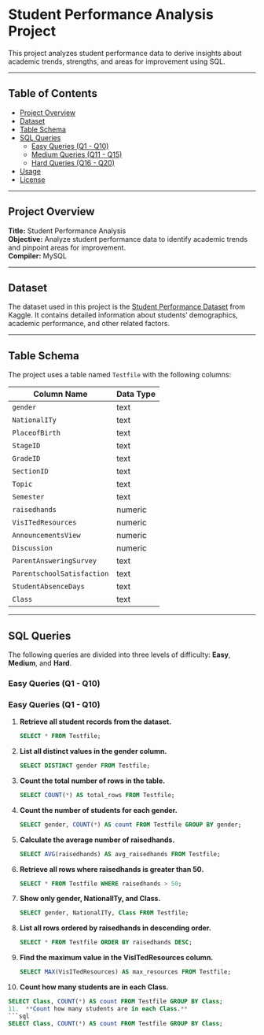 
# Student Performance Analysis Project

This project analyzes student performance data to derive insights about academic trends, strengths, and areas for improvement using SQL.

---

## Table of Contents

- [Project Overview](#project-overview)
- [Dataset](#dataset)
- [Table Schema](#table-schema)
- [SQL Queries](#sql-queries)
  - [Easy Queries (Q1 - Q10)](#easy-queries-q1---q10)
  - [Medium Queries (Q11 - Q15)](#medium-queries-q11---q15)
  - [Hard Queries (Q16 - Q20)](#hard-queries-q16---q20)
- [Usage](#usage)
- [License](#license)

---

## Project Overview

**Title:** Student Performance Analysis  
**Objective:** Analyze student performance data to identify academic trends and pinpoint areas for improvement.  
**Compiler:** MySQL

---

## Dataset

The dataset used in this project is the [Student Performance Dataset](https://www.kaggle.com/datasets/spscientist/students-performance-in-exams) from Kaggle. It contains detailed information about students’ demographics, academic performance, and other related factors.

---

## Table Schema

The project uses a table named `Testfile` with the following columns:

| Column Name               | Data Type |
| ------------------------- | --------- |
| `gender`                  | text      |
| `NationalITy`             | text      |
| `PlaceofBirth`            | text      |
| `StageID`                 | text      |
| `GradeID`                 | text      |
| `SectionID`               | text      |
| `Topic`                   | text      |
| `Semester`                | text      |
| `raisedhands`             | numeric   |
| `VisITedResources`        | numeric   |
| `AnnouncementsView`       | numeric   |
| `Discussion`              | numeric   |
| `ParentAnsweringSurvey`   | text      |
| `ParentschoolSatisfaction`| text      |
| `StudentAbsenceDays`      | text      |
| `Class`                   | text      |

---

## SQL Queries

The following queries are divided into three levels of difficulty: **Easy**, **Medium**, and **Hard**.

### Easy Queries (Q1 - Q10)
### Easy Queries (Q1 - Q10)
1. **Retrieve all student records from the dataset.**
   ```sql
   SELECT * FROM Testfile;
2. **List all distinct values in the gender column.**
   ```sql
   SELECT DISTINCT gender FROM Testfile;
3. **Count the total number of rows in the table.**
   ```sql
   SELECT COUNT(*) AS total_rows FROM Testfile;
4. **Count the number of students for each gender.**
   ```sql
   SELECT gender, COUNT(*) AS count FROM Testfile GROUP BY gender;
5. **Calculate the average number of raisedhands.**
   ```sql
   SELECT AVG(raisedhands) AS avg_raisedhands FROM Testfile;
6. **Retrieve all rows where raisedhands is greater than 50.**
   ```sql
   SELECT * FROM Testfile WHERE raisedhands > 50;
7. **Show only gender, NationalITy, and Class.**
   ```sql
   SELECT gender, NationalITy, Class FROM Testfile;
8. **List all rows ordered by raisedhands in descending order.**
   ```sql
   SELECT * FROM Testfile ORDER BY raisedhands DESC;
9. **Find the maximum value in the VisITedResources column.**
   ```sql
   SELECT MAX(VisITedResources) AS max_resources FROM Testfile;
10.  **Count how many students are in each Class.**
   ```sql
   SELECT Class, COUNT(*) AS count FROM Testfile GROUP BY Class;
11.  **Count how many students are in each Class.**
   ```sql
   SELECT Class, COUNT(*) AS count FROM Testfile GROUP BY Class;




   
